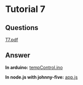 # Tutorial 7
## Questions
[T7.pdf](./T7.pdf)

## Answer
__In arduino:__ [tempControl.ino](./tempControl/tempControl.ino)

__In node.js with johnny-five:__ [app.js](./lm35/app.js)
